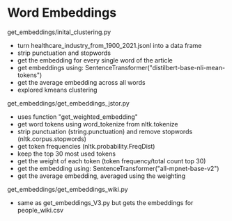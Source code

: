# Word Embeddings

get_embeddings/inital_clustering.py
- turn healthcare_industry_from_1900_2021.jsonl into a data frame
- strip punctuation and stopwords
- get the embedding for every single word of the article
- get embeddings using: SentenceTransformer("distilbert-base-nli-mean-tokens")
- get the average embedding across all words
- explored kmeans clustering

get_embeddings/get_embeddings_jstor.py
- uses function "get_weighted_embedding"
- get word tokens using word_tokenize from nltk.tokenize
- strip punctuation (string.punctuation) and remove stopwords (nltk.corpus.stopwords)
- get token frequencies (nltk.probability.FreqDist)
- keep the top 30 most used tokens
- get the weight of each token (token frequency/total count top 30)
- get the embedding using: SentenceTransformer("all-mpnet-base-v2")
- get the average embedding, averaged using the weighting


get_embeddings/get_embeddings_wiki.py
- same as get_embeddings_V3.py but gets the embeddings for people_wiki.csv
